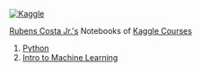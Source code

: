 [![Kaggle](https://img.shields.io/badge/Kaggle-20BEFF?style=for-the-badge&logo=Kaggle&logoColor=white)](https://www.kaggle.com) 

[Rubens Costa Jr.'s](https://www.kaggle.com/rubensjrcosta) Notebooks of [Kaggle Courses](https://www.kaggle.com/learn)
  
1. [Python](https://github.com/rubensjrcosta/kaggle-courses/tree/main/python)
2. [Intro to Machine Learning](https://github.com/rubensjrcosta/kaggle-courses/tree/main/intro-to-machine-learning)


